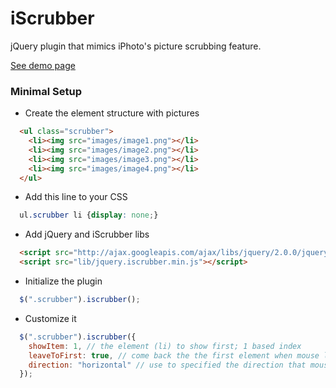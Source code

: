 iScrubber
=========

jQuery plugin that mimics iPhoto's picture scrubbing feature.

[See demo page](http://skarface.github.io/iscrubber/)

### Minimal Setup

* Create the element structure with pictures

`````html
  <ul class="scrubber">
    <li><img src="images/image1.png"></li>
    <li><img src="images/image2.png"></li>
    <li><img src="images/image3.png"></li>
    <li><img src="images/image4.png"></li>
  </ul>
`````

* Add this line to your CSS

`````css
  ul.scrubber li {display: none;}
`````

* Add jQuery and iScrubber libs

`````html
  <script src="http://ajax.googleapis.com/ajax/libs/jquery/2.0.0/jquery.min.js"></script>
  <script src="lib/jquery.iscrubber.min.js"></script>
`````

* Initialize the plugin

`````javascript
  $(".scrubber").iscrubber();
`````

* Customize it

`````javascript
  $(".scrubber").iscrubber({
    showItem: 1, // the element (li) to show first; 1 based index
    leaveToFirst: true, // come back the the first element when mouse leaves scrubbing area
    direction: "horizontal" // use to specified the direction that mouse take to show the items
  });
`````
